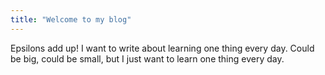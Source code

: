 ```yaml
---
title: "Welcome to my blog"
---
```


Epsilons add up! I want to write about learning one thing every day. Could be big, could be small, but I just want to learn one thing every day.


